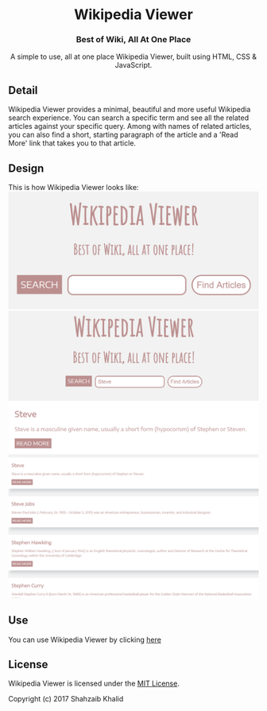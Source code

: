 <h1 align="center">Wikipedia Viewer</h1>
<h3 align="center">Best of Wiki, All At One Place</h3>

<p align="center">A simple to use, all at one place Wikipedia Viewer, built using HTML, CSS &amp; JavaScript.</p>


## Detail
Wikipedia Viewer provides a minimal, beautiful and more useful Wikipedia search experience. You can search a specific term and see all the related articles against your specific query. Among with names of related articles, you can also find a short, starting paragraph of the article and a 'Read More' link that takes you to that article.

## Design
This is how Wikipedia Viewer looks like:
![wikipedia-viewer](./images/wikipedia-viewer-1.png)
![wikipedia-viewer](./images/wikipedia-viewer-2.png)
![wikipedia-viewer](./images/wikipedia-viewer-3.png)

## Use
You can use Wikipedia Viewer by clicking [here](https://shahzaibkhalid.github.io/wikipedia-viewer/)

## License
Wikipedia Viewer is licensed under the [MIT License](https://github.com/shahzaibkhalid/wikipedia-viewer/blob/master/LICENSE.txt).

Copyright (c) 2017 Shahzaib Khalid
